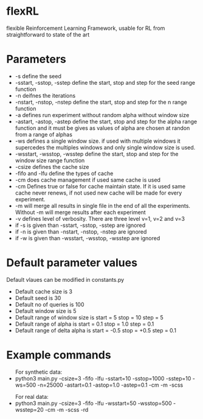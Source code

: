 # flexRL
flexible Reinforcement Learning Framework, usable for RL from straightforward to state of the art

# Parameters
<ul>
<li>-s define the seed
<li>-sstart, -sstop, -sstep define the start, stop and step for the seed range function </li>
<li>-n deifnes the iterations</li>
<li>-nstart, -nstop, -nstep define the start, stop and step for the n range function </li>
<li>-a defines run experiment without random alpha without window size </li>
<li>-astart, -astop, -astep define the start, stop and step for the alpha range function and it must be gives as values of alpha are chosen at randon from a    range of alphas</li>
<li>-ws defines a single window size. if used with multiple windows it supercedes the multiples windows and only single window size is used.</li>
<li>-wsstart, -wsstop, -wsstep define the start, stop and step for the window size range function </li>
<li>-csize defines the cache size</li>
<li>-fifo and -lfu define the types of cache</li>
<li>-cm does cache management if used same cache is used </li>
<li>-cm Defines true or false for cache maintain state. If it is used same cache never renews, if not used new cache will be made for every experiment.</li>
<li>-m will merge all results in single file in the end of all the experiments. Without -m will merge results after each experiment</li>
<li>-v defines level of verbosity. There are three level v=1, v=2 and v=3</li>
<li>if -s is given than -sstart, -sstop, -sstep are ignored</li>
<li>if -n is given than -nstart, -nstop, -nstep are ignored</li>
<li>if -w is given than -wsstart, -wsstop, -wsstep are ignored</li>
</ul>

# Default parameter values
  Default vlaues can be modified in constants.py
<ul>
<li> Default cache size is 3</li>
<li> Default seed is 30</li>
<li> Default no of queries is 100</li>
<li> Default window size is 5</li>
<li> Default range of window size is start = 5 stop = 10 step = 5</li>
<li> Default range of alpha is start = 0.1 stop = 1.0 step = 0.1</li>
<li> Default range of delta alpha is start = -0.5 stop = +0.5 step = 0.1</li>
</ul>

# Example commands
<ul>For synthetic data:
<li>python3 main.py -csize=3 -fifo -lfu -sstart=10 -sstop=1000 -sstep=10 -ws=500 -n=25000 -astart=0.1 -astop=1.0 -astep=0.1 -cm -m -scss</li>
</ul>

<ul>For real data:
<li>python3 main.py -csize=3 -fifo -lfu -wsstart=50 -wsstop=500 -wsstep=20 -cm -m -scss -rd</li>
</ul>
